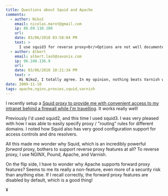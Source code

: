 ```yaml
---
title: Questions about Squid and Apache
comments:
  - author: Niko2
    email: nicolas.marot@gmail.com
    ip: 86.69.110.180
    url:
    date: 03/06/2010 03:58:04 PM
    text: >
      I use squid3 for reverse proxy<br/>Options are not well documented, but it works.<br/>Varnish or nginx are better, but it works with squid (even 2.7)
  - author: Albert
    email: albert.lash@savonix.com
    ip: 96.240.136.9
    url:
    date: 03/06/2010 10:21:34 PM
    text: >
      Hi Niko2, I totally agree. In my opinion, nothing beats Varnish when it comes to the reverse proxy cache. For hybrid reverse proxy and fastcgi cache, nginx is tough to beat because it can handle connections and serve static files so well.<br/><br/>For forward proxies, Squid is nice because it has so many configuration options. But that's a double edged sword. It does almost too much in many situations!!<br/><br/>Other alternatives to Squid are tinyproxy and polipo, but they are very simple.<br/><br/>And there are plenty of reverse proxy caches too... pound (quite nice for ssl), or lighttpd.
date: 2009-11-10
tags: apache,nginx,proxies,squid,varnish
---
```

I recently setup a [Squid proxy to provide me with convenient access to my intranet behind a firewall while I'm travelling](http://www.vpnzen.com/blog/2009/10/vpn-versus-http-proxy.html). It works really well!

Previously I'd used squid2, and this time I used squid3. I was very pleased with how I was able to easily specify proxy / "routing" rules for different domains. I noted how Squid also has very good configuration support for access controls and dns resolvers.

All this made me wonder why Squid, which is an incredibly powerful _forward_ proxy, bothers to support reverse proxy features at all? To reverse proxy, I use NGINX, Pound, Apache, and Varnish.

On the flip side, I have to wonder why Apache supports forward proxy features? Seems to me its really a non-feature, even more of a security risk than anything else. If I recall correctly, the forward proxy features are disabled by default, which is a good thing!

¥

